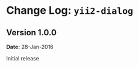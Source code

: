 Change Log: `yii2-dialog`
===================================

## Version 1.0.0

**Date:** 28-Jan-2016

Initial release
